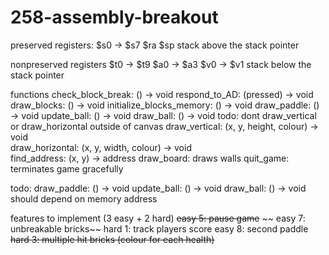 # 258-assembly-breakout

preserved registers:
$s0 -> $s7
$ra
$sp
stack above the stack pointer

nonpreserved registers
$t0 -> $t9
$a0 -> $a3
$v0 -> $v1
stack below the stack pointer

functions
check_block_break: () -> void
respond_to_AD: (pressed) -> void
draw_blocks: () -> void
initialize_blocks_memory: () -> void
draw_paddle: () -> void
update_ball: () -> void
draw_ball: () -> void
todo: dont draw_vertical or draw_horizontal outside of canvas
draw_vertical: (x, y, height, colour) -> void  
draw_horizontal: (x, y, width, colour) -> void  
find_address: (x, y) -> address
draw_board: draws walls
quit_game: terminates game gracefully

todo:
draw_paddle: () -> void
update_ball: () -> void
draw_ball: () -> void
should depend on memory address

features to implement (3 easy + 2 hard)
~~easy 5: pause game~~
~~  easy 7: unbreakable bricks~~
hard 1: track players score
easy 8: second paddle
~~hard 3: multiple hit bricks (colour for each health)~~
